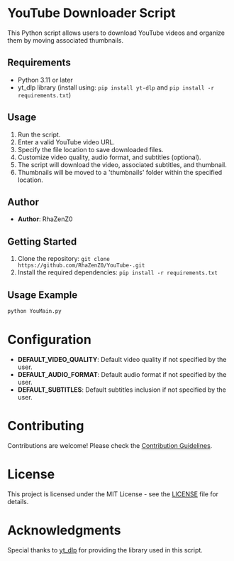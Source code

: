 # YouTube Downloader Script

This Python script allows users to download YouTube videos and organize them by moving associated thumbnails.

## Requirements

- Python 3.11 or later
- yt_dlp library (install using: `pip install yt-dlp` and `pip install -r requirements.txt`)

## Usage

1. Run the script.
2. Enter a valid YouTube video URL.
3. Specify the file location to save downloaded files.
4. Customize video quality, audio format, and subtitles (optional).
5. The script will download the video, associated subtitles, and thumbnail.
6. Thumbnails will be moved to a 'thumbnails' folder within the specified location.

## Author

- **Author**: RhaZenZ0

## Getting Started

1. Clone the repository: `git clone https://github.com/RhaZenZ0/YouTube-.git`
2. Install the required dependencies: `pip install -r requirements.txt`

## Usage Example

```bash
python YouMain.py
```

# Configuration

- **DEFAULT_VIDEO_QUALITY**: Default video quality if not specified by the user.
- **DEFAULT_AUDIO_FORMAT**: Default audio format if not specified by the user.
- **DEFAULT_SUBTITLES**: Default subtitles inclusion if not specified by the user.

# Contributing

Contributions are welcome! Please check the [Contribution Guidelines](CONTRIBUTING.md).

# License

This project is licensed under the MIT License - see the [LICENSE](LICENSE) file for details.

# Acknowledgments

Special thanks to [yt_dlp](https://github.com/yt-dlp/yt-dlp) for providing the library used in this script.